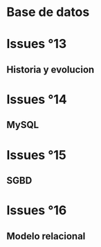 # Base de datos

# Issues °13

## Historia y evolucion

# Issues °14

## MySQL

# Issues °15

## SGBD

# Issues °16

## Modelo relacional
